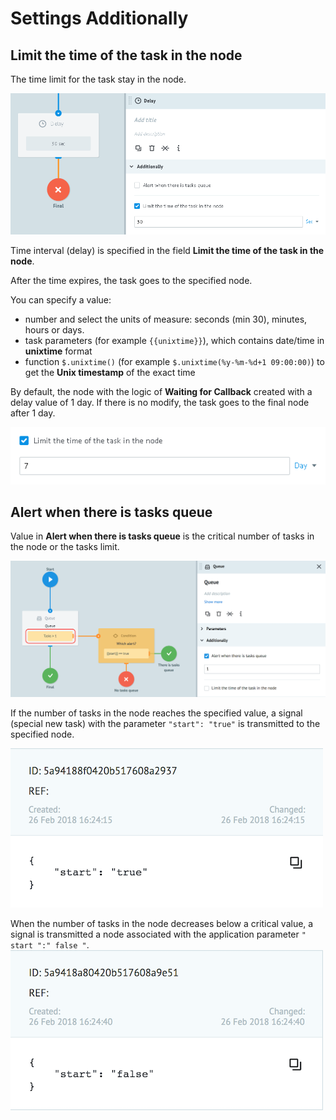# Settings Additionally

## Limit the time of the task in the node

The time limit for the task stay in the node.

![semafor_timer](../img/create/delay.png)

Time interval (delay) is specified in the field **Limit the time of the task in the node**.

After the time expires, the task goes to the specified node.

You can specify a value:
* number and select the units of measure: seconds (min 30), minutes, hours or days.
* task parameters (for example `{{unixtime}}`), which contains date/time in **unixtime** format
* function `$.unixtime()` (for example `$.unixtime(%y-%m-%d+1 09:00:00)`) to get the **Unix timestamp** of the exact time

By default, the node with the logic of **Waiting for Callback** created with a delay value of 1 day.
If there is no modify, the task goes to the final node after 1 day.

![](../img/create/delay_1.png)

## Alert when there is tasks queue

Value in **Alert when there is tasks queue** is the critical number of tasks in the node or the tasks limit.

![](../img/create/alert_queue.png)

If the number of tasks in the node reaches the specified value, a signal (special new task) with the parameter `"start": "true"` is transmitted to the specified node.

![](../img/create/start_true.png)

When the number of tasks in the node decreases below a critical value, a signal is transmitted a node associated with the application parameter `" start ":" false "`.
![](../img/create/start_false.png)

